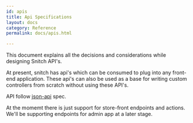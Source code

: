 ```yaml
---
id: apis
title: Api Specifications
layout: docs
category: Reference
permalink: docs/apis.html

---
```


This document explains all the decisions and considerations while designing Snitch API's.

At present, snitch has api's which can be consumed to plug into any front-end application. These api's can also be used as a base for writing custom controllers from scratch without using these API's.

API follow [json-api](http://jsonapi.org/) spec. 

At the momemt there is just support for store-front endpoints and actions. We'll be supporting endpoints for admin app at a later stage.